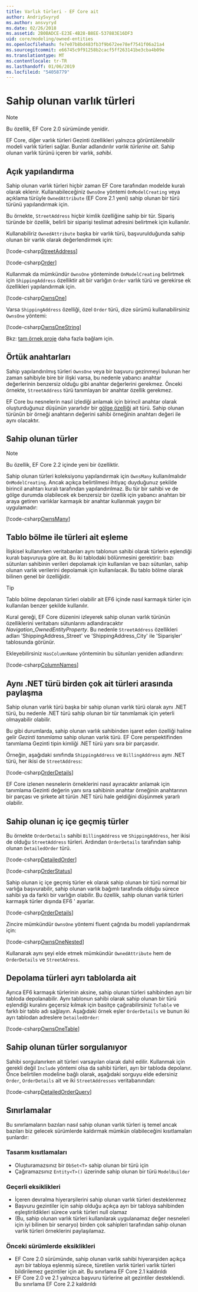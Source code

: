 ```yaml
---
title: Varlık türleri - EF Core ait
author: AndriySvyryd
ms.author: ansvyryd
ms.date: 02/26/2018
ms.assetid: 2B0BADCE-E23E-4B28-B8EE-537883E16DF3
uid: core/modeling/owned-entities
ms.openlocfilehash: fe7e07b8bd483fb3f9b672ee78ef7541f06a21a4
ms.sourcegitcommit: e66745c9f91258b2cacf5ff263141be3cba4b09e
ms.translationtype: MT
ms.contentlocale: tr-TR
ms.lasthandoff: 01/06/2019
ms.locfileid: "54058779"
---
```

# <a name="owned-entity-types"></a>Sahip olunan varlık türleri

>[!NOTE]
> Bu özellik, EF Core 2.0 sürümünde yenidir.

EF Core, diğer varlık türleri Gezinti özellikleri yalnızca görüntülenebilir modeli varlık türleri sağlar. Bunlar adlandırılır _varlık türlerine ait_. Sahip olunan varlık türünü içeren bir varlık, _sahibi_.

## <a name="explicit-configuration"></a>Açık yapılandırma

Sahip olunan varlık türleri hiçbir zaman EF Core tarafından modelde kuralı olarak eklenir. Kullanabileceğiniz `OwnsOne` yöntemi `OnModelCreating` veya açıklama türüyle `OwnedAttribute` (EF Core 2.1 yeni) sahip olunan bir türü türünü yapılandırmak için.

Bu örnekte, `StreetAddress` hiçbir kimlik özelliğine sahip bir tür. Sipariş türünde bir özellik, belirli bir siparişi teslimat adresini belirtmek için kullanılır.

Kullanabiliriz `OwnedAttribute` başka bir varlık türü, başvurulduğunda sahip olunan bir varlık olarak değerlendirmek için:

[!code-csharp[StreetAddress](../../../samples/core/Modeling/OwnedEntities/StreetAddress.cs?name=StreetAddress)]

[!code-csharp[Order](../../../samples/core/Modeling/OwnedEntities/Order.cs?name=Order)]

Kullanmak da mümkündür `OwnsOne` yönteminde `OnModelCreating` belirtmek için `ShippingAddress` özelliktir ait bir varlığın `Order` varlık türü ve gerekirse ek özellikleri yapılandırmak için.

[!code-csharp[OwnsOne](../../../samples/core/Modeling/OwnedEntities/OwnedEntityContext.cs?name=OwnsOne)]

Varsa `ShippingAddress` özelliği, özel `Order` türü, dize sürümü kullanabilirsiniz `OwnsOne` yöntemi:

[!code-csharp[OwnsOneString](../../../samples/core/Modeling/OwnedEntities/OwnedEntityContext.cs?name=OwnsOneString)]

Bkz: [tam örnek proje](https://github.com/aspnet/EntityFramework.Docs/tree/master/samples/core/Modeling/OwnedEntities) daha fazla bağlam için. 

## <a name="implicit-keys"></a>Örtük anahtarları

Sahip yapılandırılmış türleri `OwnsOne` veya bir başvuru gezinmeyi bulunan her zaman sahibiyle bire bir ilişki varsa, bu nedenle yabancı anahtar değerlerinin benzersiz olduğu gibi anahtar değerlerini gerekmez. Önceki örnekte, `StreetAddress` türü tanımlayan bir anahtar özellik gerekmez.  

EF Core bu nesnelerin nasıl izlediği anlamak için birincil anahtar olarak oluşturduğunuz düşünün yararlıdır bir [gölge özelliği](xref:core/modeling/shadow-properties) ait türü. Sahip olunan türünün bir örneği anahtarın değerini sahibi örneğinin anahtarı değeri ile aynı olacaktır.

## <a name="collections-of-owned-types"></a>Sahip olunan türler

>[!NOTE]
> Bu özellik, EF Core 2.2 içinde yeni bir özelliktir.

Sahip olunan türleri koleksiyonu yapılandırmak için `OwnsMany` kullanılmalıdır `OnModelCreating`. Ancak açıkça belirtilmesi ihtiyaç duyduğunuz şekilde birincil anahtarı kuralı tarafından yapılandırılmaz. Bu tür bir sahibi ve de gölge durumda olabilecek ek benzersiz bir özellik için yabancı anahtarı bir araya getiren varlıklar karmaşık bir anahtar kullanmak yaygın bir uygulamadır:

[!code-csharp[OwnsMany](../../../samples/core/Modeling/OwnedEntities/OwnedEntityContext.cs?name=OwnsMany)]

## <a name="mapping-owned-types-with-table-splitting"></a>Tablo bölme ile türleri ait eşleme

İlişkisel kullanırken veritabanları aynı tablonun sahibi olarak türlerin eşlendiği kuralı başvuruya göre ait. Bu iki tablodaki bölünmesini gerektirir: bazı sütunları sahibinin verileri depolamak için kullanılan ve bazı sütunları, sahip olunan varlık verilerini depolamak için kullanılacak. Bu tablo bölme olarak bilinen genel bir özelliğidir.

> [!TIP]
> Tablo bölme depolanan türleri olabilir ait EF6 içinde nasıl karmaşık türler için kullanılan benzer şekilde kullanılır.

Kural gereği, EF Core düzenini izleyerek sahip olunan varlık türünün özelliklerini veritabanı sütunlarını adlandıracaktır _Navigation_OwnedEntityProperty_. Bu nedenle `StreetAddress` özellikleri adları 'ShippingAddress_Street' ve 'ShippingAddress_City' ile 'Siparişler' tablosunda görünür.

Ekleyebilirsiniz `HasColumnName` yönteminin bu sütunları yeniden adlandırın:

[!code-csharp[ColumnNames](../../../samples/core/Modeling/OwnedEntities/OwnedEntityContext.cs?name=ColumnNames)]

## <a name="sharing-the-same-net-type-among-multiple-owned-types"></a>Aynı .NET türü birden çok ait türleri arasında paylaşma

Sahip olunan varlık türü başka bir sahip olunan varlık türü olarak aynı .NET türü, bu nedenle .NET türü sahip olunan bir tür tanımlamak için yeterli olmayabilir olabilir.

Bu gibi durumlarda, sahip olunan varlık sahibinden işaret eden özelliği haline gelir _Gezinti tanımlama_ sahip olunan varlık türü. EF Core perspektifinden tanımlama Gezinti tipin kimliği .NET türü yanı sıra bir parçasıdır.   

Örneğin, aşağıdaki sınıfında `ShippingAddress` ve `BillingAddress` aynı .NET türü, her ikisi de `StreetAddress`:

[!code-csharp[OrderDetails](../../../samples/core/Modeling/OwnedEntities/OrderDetails.cs?name=OrderDetails)]

EF Core izlenen nesnelerin örneklerini nasıl ayıracaktır anlamak için tanımlama Gezinti değerin yanı sıra sahibinin anahtar örneğinin anahtarının bir parçası ve şirkete ait türün .NET türü hale geldiğini düşünmek yararlı olabilir.

## <a name="nested-owned-types"></a>Sahip olunan iç içe geçmiş türler

Bu örnekte `OrderDetails` sahibi `BillingAddress` ve `ShippingAddress`, her ikisi de olduğu `StreetAddress` türleri. Ardından `OrderDetails` tarafından sahip olunan `DetailedOrder` türü.

[!code-csharp[DetailedOrder](../../../samples/core/Modeling/OwnedEntities/DetailedOrder.cs?name=DetailedOrder)]

[!code-csharp[OrderStatus](../../../samples/core/Modeling/OwnedEntities/OrderStatus.cs?name=OrderStatus)]

Sahip olunan iç içe geçmiş türler ek olarak sahip olunan bir türü normal bir varlığa başvurabilir, sahip olunan varlık bağımlı tarafında olduğu sürece sahibi ya da farklı bir varlığın olabilir. Bu özellik, sahip olunan varlık türleri karmaşık türler dışında EF6 ' ayarlar.

[!code-csharp[OrderDetails](../../../samples/core/Modeling/OwnedEntities/OrderDetails.cs?name=OrderDetails)]

Zincire mümkündür `OwnsOne` yöntemi fluent çağrıda bu modeli yapılandırmak için:

[!code-csharp[OwnsOneNested](../../../samples/core/Modeling/OwnedEntities/OwnedEntityContext.cs?name=OwnsOneNested)]

Kullanarak aynı şeyi elde etmek mümkündür `OwnedAttribute` hem de `OrderDetails` ve `StreetAdress`.

## <a name="storing-owned-types-in-separate-tables"></a>Depolama türleri ayrı tablolarda ait

Ayrıca EF6 karmaşık türlerinin aksine, sahip olunan türleri sahibinden ayrı bir tabloda depolanabilir. Aynı tablonun sahibi olarak sahip olunan bir türü eşlendiği kuralını geçersiz kılmak için basitçe çağırabilirsiniz `ToTable` ve farklı bir tablo adı sağlayın. Aşağıdaki örnek eşler `OrderDetails` ve bunun iki ayrı tablodan adreslere `DetailedOrder`:

[!code-csharp[OwnsOneTable](../../../samples/core/Modeling/OwnedEntities/OwnedEntityContext.cs?name=OwnsOneTable)]

## <a name="querying-owned-types"></a>Sahip olunan türler sorgulanıyor

Sahibi sorgulanırken ait türleri varsayılan olarak dahil edilir. Kullanmak için gerekli değil `Include` yöntemi olsa da sahibi türleri, ayrı bir tabloda depolanır. Önce belirtilen modeline bağlı olarak, aşağıdaki sorguyu elde edersiniz `Order`, `OrderDetails` ait ve iki `StreetAddresses` veritabanından:

[!code-csharp[DetailedOrderQuery](../../../samples/core/Modeling/OwnedEntities/Program.cs?name=DetailedOrderQuery)]

## <a name="limitations"></a>Sınırlamalar

Bu sınırlamaların bazıları nasıl sahip olunan varlık türleri iş temel ancak bazıları biz gelecek sürümlerde kaldırmak mümkün olabileceğini kısıtlamaları şunlardır:

### <a name="by-design-restrictions"></a>Tasarım kısıtlamaları
- Oluşturamazsınız bir `DbSet<T>` sahip olunan bir türü için
- Çağıramazsınız `Entity<T>()` üzerinde sahip olunan bir türü `ModelBuilder`

### <a name="current-shortcomings"></a>Geçerli eksiklikleri
- İçeren devralma hiyerarşilerini sahip olunan varlık türleri desteklenmez
- Başvuru gezintiler için sahip olduğu açıkça ayrı bir tabloya sahibinden eşleştirildikleri sürece varlık türleri null olamaz
- (Bu, sahip olunan varlık türleri kullanılarak uygulanamaz değer nesneleri için iyi bilinen bir senaryo) birden çok sahipleri tarafından sahip olunan varlık türleri örneklerini paylaşılamaz.

### <a name="shortcomings-in-previous-versions"></a>Önceki sürümlerde eksiklikleri
- EF Core 2.0 sürümünde, sahip olunan varlık sahibi hiyerarşiden açıkça ayrı bir tabloya eşlenmiş sürece, türetilen varlık türleri varlık türleri bildirilemez gezintiler için ait. Bu sınırlama EF Core 2.1 kaldırıldı
- EF Core 2.0 ve 2.1 yalnızca başvuru türlerine ait gezintiler desteklendi. Bu sınırlama EF Core 2.2 kaldırıldı
